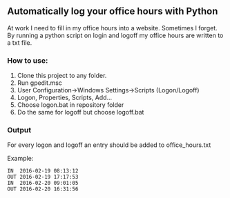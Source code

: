 ## Automatically log your office hours with Python
At work I need to fill in my office hours into a website. Sometimes I forget.
By running a python script on login and logoff my office hours are written to a txt file.

### How to use:

1. Clone this project to any folder.
2. Run gpedit.msc
3. User Configuration->Windows Settings->Scripts (Logon/Logoff)
4. Logon, Properties, Scripts, Add...
5. Choose logon.bat in repository folder
6. Do the same for logoff but choose logoff.bat

### Output
For every logon and logoff an entry should be added to office_hours.txt

Example:
```
IN  2016-02-19 08:13:12
OUT 2016-02-19 17:17:53
IN  2016-02-20 09:01:05
OUT 2016-02-20 16:31:56
```
